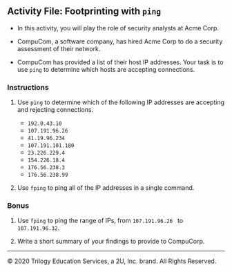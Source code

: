 ## Activity File: Footprinting with `ping`

- In this activity, you will play the role of security analysts at Acme Corp.

- CompuCom, a software company, has hired Acme Corp to do a security assessment of their network.

- CompuCom has provided a list of their host IP addresses. Your task is to use `ping` to determine which hosts are accepting connections.

### Instructions

1.  Use `ping` to determine which of the following IP addresses are accepting and rejecting connections.
   
    - `192.0.43.10`
    - `107.191.96.26`
    - `41.19.96.234`
    - `107.191.101.180`
    - `23.226.229.4`
    - `154.226.18.4`
    - `176.56.238.3`
    - `176.56.238.99`
     
2.  Use `fping` to ping all of the IP addresses in a single command.
   
### Bonus

1. Use `fping` to ping the range of IPs, from `107.191.96.26 ` to `107.191.96.32`.
     
2. Write a short summary of your findings to provide to CompuCorp.
---
© 2020 Trilogy Education Services, a 2U, Inc. brand. All Rights Reserved.
